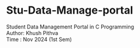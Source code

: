 # Stu-Data-Manage-portal
Student Data Management Portal in C Programming
<br>
Author: Khush Pithva
<br>
Time : Nov 2024 (1st Sem)
